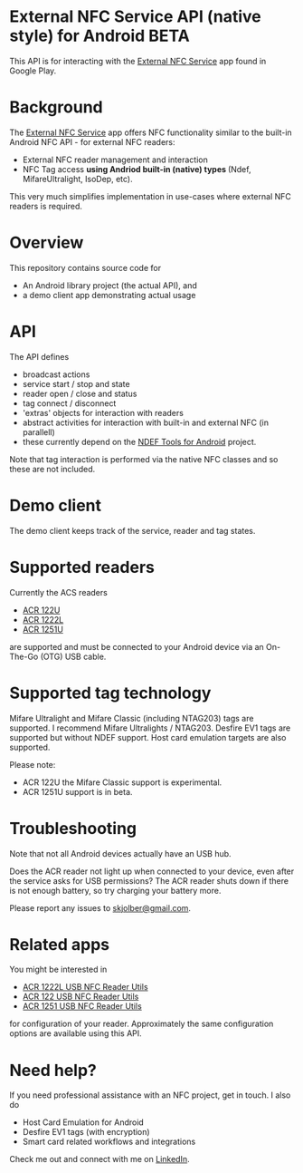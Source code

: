 External NFC Service API (native style) for Android BETA
==================================

This API is for interacting with the [External NFC Service](https://play.google.com/store/apps/details?id=com.skjolberg.nfc.external) app found in Google Play. 

Background
========
The [External NFC Service](https://play.google.com/store/apps/details?id=com.skjolberg.nfc.external) app offers NFC functionality similar to the built-in Android NFC API - for external NFC readers:
 - External NFC reader management and interaction
 - NFC Tag access <b>using Andriod built-in (native) types </b> (Ndef, MifareUltralight, IsoDep, etc). 

This very much simplifies implementation in use-cases where external NFC readers is required.

Overview
=================
This repository contains source code for 
 * An Android library project (the actual API), and 
 * a demo client app demonstrating actual usage

API
===
The API defines 
 * broadcast actions
  * service start / stop and state
  * reader open / close and status
  * tag connect / disconnect
 * 'extras' objects for interaction with readers
 * abstract activities for interaction with built-in and external NFC (in parallell)
  * these currently depend on the [NDEF Tools for Android](https://code.google.com/p/ndef-tools-for-android/) project.

Note that tag interaction is performed via the native NFC classes and so these are not included.

Demo client
==============
The demo client keeps track of the service, reader and tag states. 

Supported readers
=================
Currently the ACS readers
 * [ACR 122U](http://www.acs.com.hk/index.php?pid=product&id=ACR122U) 
 * [ACR 1222L](http://www.acs.com.hk/index.php?pid=product&id=ACR1222L)
 * [ACR 1251U](http://www.acs.com.hk/en/products/218/acr1251-usb-nfc-reader-ii/)
 
are supported and must be connected to your Android device via an On-The-Go (OTG) USB cable.

Supported tag technology
========================
Mifare Ultralight and Mifare Classic (including NTAG203) tags are supported. I recommend Mifare Ultralights / NTAG203. Desfire EV1 tags are supported but without NDEF support. Host card emulation targets are also supported.

Please note:
 - ACR 122U the Mifare Classic support is experimental.
 - ACR 1251U support is in beta.

Troubleshooting
===========
Note that not all Android devices actually have an USB hub.

Does the ACR reader not light up when connected to your device, even after the service asks for USB permissions? The ACR reader shuts down if there is not enough battery, so try charging your battery more. 

Please report any issues to skjolber@gmail.com.

Related apps
============
You might be interested in
 * [ACR 1222L USB NFC Reader Utils](https://play.google.com/store/apps/details?id=com.skjolberg.acr1222) 
 * [ACR 122 USB NFC Reader Utils](https://play.google.com/store/apps/details?id=com.skjolberg.acr122u)
 * [ACR 1251 USB NFC Reader Utils](https://play.google.com/store/apps/details?id=com.skjolberg.acr1251u)

for configuration of your reader. Approximately the same configuration options are available using this API. 

Need help?
===========
If you need professional assistance with an NFC project, get in touch. I also do

 * Host Card Emulation for Android
 * Desfire EV1 tags (with encryption)
 * Smart card related workflows and integrations

Check me out and connect with me on [LinkedIn](http://lnkd.in/r7PWDz).
